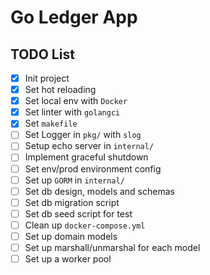 # Go Ledger App

## TODO List
- [x] Init project
- [x] Set hot reloading
- [x] Set local env with `Docker`
- [x] Set linter with `golangci`
- [x] Set `makefile`
- [ ] Set Logger in `pkg/` with `slog`
- [ ] Setup echo server in `internal/`
- [ ] Implement graceful shutdown
- [ ] Set env/prod environment config
- [ ] Set up `GORM` in `internal/`
- [ ] Set db design, models and schemas
- [ ] Set db migration script
- [ ] Set db seed script for test
- [ ] Clean up `docker-compose.yml`
- [ ] Set up domain models
- [ ] Set up marshall/unmarshal for each model
- [ ] Set up a worker pool